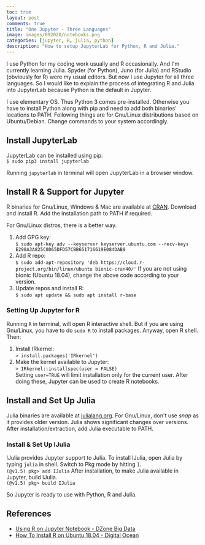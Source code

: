 ```yaml
---
toc: true
layout: post
comments: true
title: "One Jupyter - Three Languages" 
image: images/092020/notebooks.png
categories: [jupyter, R, julia, python]
description: "How to setup JupyterLab for Python, R and Julia."
---
```

I use Python for my coding work usually and R occasionally. And I'm currently learning Julia. Spyder (for Python), Juno (for Julia) and RStudio (obviously for R) were my usual editors. But now I use Jupyter for all three languages. So I would like to explain the process of integrating R and Julia into JupyterLab because Python is the default in Jupyter.

I use elementary OS. Thus Python 3 comes pre-installed. Otherwise you have to install Python along with pip and need to add both binaries' locations to PATH. Following things are for Gnu/Linux distributions based on Ubuntu/Debian. Change commands to your system accordingly.

## Install JupyterLab
JupyterLab can be installed using pip:<br/>
`$ sudo pip3 install jupyterlab`

Running `jupyterlab` in terminal will open JupyterLab in a browser window.


## Install R & Support for Jupyter
R binaries for Gnu/Linux, Windows & Mac are available at [CRAN](https://cloud.r-project.org/index.html). Download and install R. Add the installation path to PATH if required.

For Gnu/Linux distros, there is a better way.
1. Add GPG key:<br/> 
`$ sudo apt-key adv --keyserver keyserver.ubuntu.com --recv-keys E298A3A825C0D65DFD57CBB651716619E084DAB9`
2. Add R repo:<br/>
`$ sudo add-apt-repository 'deb https://cloud.r-project.org/bin/linux/ubuntu bionic-cran40/'`
If you are not using bionic (Ubuntu 18.04), change the above code according to your version.
3. Update repos and install R:<br/>
`$ sudo apt update && sudo apt install r-base`

### Setting Up Jupyter for R
Running `R` in terminal, will open R interactive shell. But if you are using Gnu/Linux, you have to do `sudo R` to install packages. Anyway, open R shell. Then:
1. Install IRkernel:<br/>
`> install.packages('IRkernel')`
2. Make the kernel available to Jupyter:<br/>
`> IRkernel::installspec(user = FALSE)`<br/>
Setting `user=TRUE` will limit installation only for the current user.
After doing these, Jupyter can be used to create R notebooks.

## Install and Set Up Julia
Julia binaries are available at [julialang.org](https://julialang.org/downloads/). For Gnu/Linux, don't use *snap* as it provides older version. Julia shows significant changes over versions. After installation/extraction, add Julia executable to PATH. 

### Install & Set Up IJulia
IJulia provides Jupyter support to Julia. To install IJulia, open Julia by typing `julia` in shell. Switch to Pkg mode by hitting `]`.<br/>
`(@v1.5) pkg> add IJulia`
After installation, to make Julia available in Jupyter, build IJulia.<br/>
`(@v1.5) pkg> build IJulia`

So Jupyter is ready to use with Python, R and Julia.

## References
* [Using R on Jupyter Notebook - DZone Big Data](https://dzone.com/articles/using-r-on-jupyternbspnotebook)
* [How To Install R on Ubuntu 18.04 - Digital Ocean](https://www.digitalocean.com/community/tutorials/how-to-install-r-on-ubuntu-18-04-quickstart)

